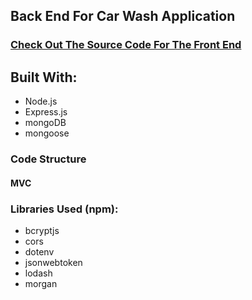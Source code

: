 ## Back End For Car Wash Application

### [Check Out The Source Code For The Front End](https://github.com/mhs123m/carWash-App)

## Built With:
* Node.js
* Express.js
* mongoDB
* mongoose

### Code Structure
#### MVC

### Libraries Used (npm):
* bcryptjs
* cors
* dotenv
* jsonwebtoken
* lodash
* morgan

